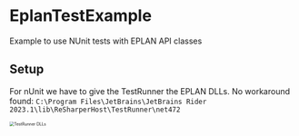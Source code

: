 # EplanTestExample
Example to use NUnit tests with EPLAN API classes



## Setup

For nUnit we have to give the TestRunner the EPLAN DLLs. No workaround found:
```C:\Program Files\JetBrains\JetBrains Rider 2023.1\lib\ReSharperHost\TestRunner\net472```

<img src="img/TestRunner_DLLs.png" alt="TestRunner DLLs" style="zoom:50%;" />
